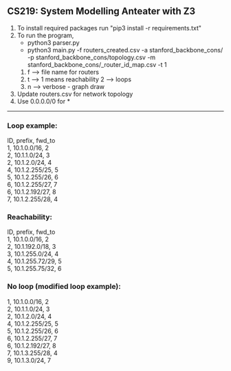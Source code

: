 ## CS219: System Modelling Anteater with Z3

1. To install required packages run "pip3 install -r requirements.txt"
2. To run the program, 
	- python3 parser.py
	- python3 main.py -f routers_created.csv -a stanford_backbone_cons/ -p stanford_backbone_cons/topology.csv -m stanford_backbone_cons/\_router\_id\_map.csv -t 1
	1. f --> file name for routers
	2. t --> 1 means reachability 2 --> loops
	3. n --> verbose - graph draw
3. Update routers.csv for network topology
4. Use 0.0.0.0/0 for *

-------------------------------------------------------------------------------------
### Loop example:

ID, prefix, fwd_to  
1, 10.1.0.0/16, 2  
2, 10.1.1.0/24, 3  
2, 10.1.2.0/24, 4  
4, 10.1.2.255/25, 5  
5, 10.1.2.255/26, 6  
6, 10.1.2.255/27, 7  
6, 10.1.2.192/27, 8  
7, 10.1.2.255/28, 4  

### Reachability:

ID, prefix, fwd_to  
1, 10.1.0.0/16, 2  
2, 10.1.192.0/18, 3  
3, 10.1.255.0/24, 4  
4, 10.1.255.72/29, 5  
5, 10.1.255.75/32, 6  

### No loop (modified loop example):
1, 10.1.0.0/16, 2  
2, 10.1.1.0/24, 3  
2, 10.1.2.0/24, 4  
4, 10.1.2.255/25, 5  
5, 10.1.2.255/26, 6  
6, 10.1.2.255/27, 7  
6, 10.1.2.192/27, 8  
7, 10.1.3.255/28, 4  
9, 10.1.3.0/24, 7  